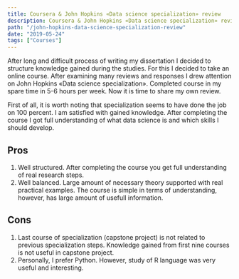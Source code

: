 ```yaml
---
title: Coursera & John Hopkins «Data science specialization» review
description: Coursera & John Hopkins «Data science specialization» review
path: "/john-hopkins-data-science-specialization-review"
date: "2019-05-24"
tags: ["Courses"]
---
```


After long and difficult process of writing my dissertation I decided to structure knowledge gained during the studies. For this I decided to take an online course. After examining many reviews and responses I drew attention on John Hopkins «Data science specialization». Completed course in my spare time in 5-6 hours per week. Now it is time to share my own review.

First of all, it is worth noting that specialization seems to have done the job on 100 percent. I am satisfied with gained knowledge. After completing the course I got full understanding of what data science is and which skills I should develop.

## Pros

1. Well structured. After completing the course you get full understanding of real research steps.
2. Well balanced. Large amount of necessary theory supported with real practical examples. The course is simple in terms of understanding, however, has large amount of usefull information.

## Cons

1. Last course of specialization (capstone project) is not related to previous specialization steps. Knowledge gained from first nine courses is not useful in capstone project.
2. Personally, I prefer Python. However, study of R language was very useful and interesting.
